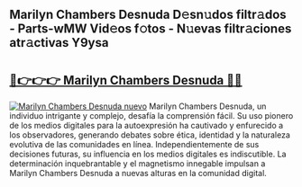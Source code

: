 ## Marilyn Chambers Desnuda D𝚎sn𝚞dos filtr𝚊dos - Parts-wMW Vid𝚎os f𝚘tos - N𝚞evas filtr𝚊ciones atr𝚊ctivas Y9ysa

# <h2><a href="http://mb5c8c7.tromn.icu/?c=Marilyn+Chambers+Desnuda">🔗👉👉👉 Marilyn Chambers Desnuda 🔗🔗</a></h2>

[![Marilyn Chambers Desnuda nuevo](https://i.imgur.com/pEAQMta.gif)](http://mb5c8c7.tromn.icu/?c=Marilyn+Chambers+Desnuda)
Marilyn Chambers Desnuda, un individuo intrigante y complejo, desafía la comprensión fácil. Su uso pionero de los medios digitales para la autoexpresión ha cautivado y enfurecido a los observadores, generando debates sobre ética, identidad y la naturaleza evolutiva de las comunidades en línea. Independientemente de sus decisiones futuras, su influencia en los medios digitales es indiscutible. La determinación inquebrantable y el magnetismo innegable impulsan a Marilyn Chambers Desnuda a nuevas alturas en la comunidad digital.
